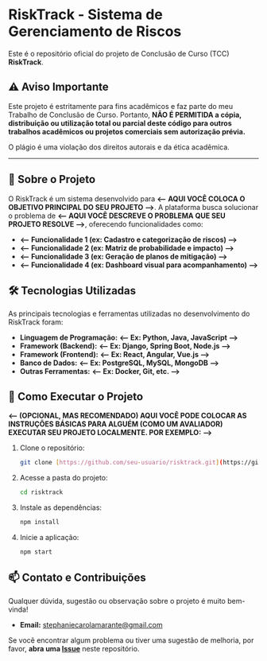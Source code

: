 # RiskTrack - Sistema de Gerenciamento de Riscos

Este é o repositório oficial do projeto de Conclusão de Curso (TCC) **RiskTrack**.

## ⚠️ Aviso Importante

Este projeto é estritamente para fins acadêmicos e faz parte do meu Trabalho de Conclusão de Curso. Portanto, **NÃO É PERMITIDA a cópia, distribuição ou utilização total ou parcial deste código para outros trabalhos acadêmicos ou projetos comerciais sem autorização prévia.**

O plágio é uma violação dos direitos autorais e da ética acadêmica.

---

## 📖 Sobre o Projeto

O RiskTrack é um sistema desenvolvido para **<-- AQUI VOCÊ COLOCA O OBJETIVO PRINCIPAL DO SEU PROJETO -->**. A plataforma busca solucionar o problema de **<-- AQUI VOCÊ DESCREVE O PROBLEMA QUE SEU PROJETO RESOLVE -->**, oferecendo funcionalidades como:

* **<-- Funcionalidade 1 (ex: Cadastro e categorização de riscos) -->**
* **<-- Funcionalidade 2 (ex: Matriz de probabilidade e impacto) -->**
* **<-- Funcionalidade 3 (ex: Geração de planos de mitigação) -->**
* **<-- Funcionalidade 4 (ex: Dashboard visual para acompanhamento) -->**

## 🛠️ Tecnologias Utilizadas

As principais tecnologias e ferramentas utilizadas no desenvolvimento do RiskTrack foram:

* **Linguagem de Programação:** **<-- Ex: Python, Java, JavaScript -->**
* **Framework (Backend):** **<-- Ex: Django, Spring Boot, Node.js -->**
* **Framework (Frontend):** **<-- Ex: React, Angular, Vue.js -->**
* **Banco de Dados:** **<-- Ex: PostgreSQL, MySQL, MongoDB -->**
* **Outras Ferramentas:** **<-- Ex: Docker, Git, etc. -->**

## 🚀 Como Executar o Projeto

**<-- (OPCIONAL, MAS RECOMENDADO) AQUI VOCÊ PODE COLOCAR AS INSTRUÇÕES BÁSICAS PARA ALGUÉM (COMO UM AVALIADOR) EXECUTAR SEU PROJETO LOCALMENTE. POR EXEMPLO: -->**

1.  Clone o repositório:
    ```bash
    git clone [https://github.com/seu-usuario/risktrack.git](https://github.com/seu-usuario/risktrack.git)
    ```
2.  Acesse a pasta do projeto:
    ```bash
    cd risktrack
    ```
3.  Instale as dependências:
    ```bash
    npm install
    ```
4.  Inicie a aplicação:
    ```bash
    npm start
    ```

## 📫 Contato e Contribuições

Qualquer dúvida, sugestão ou observação sobre o projeto é muito bem-vinda!

* **Email:** [stephaniecarolamarante@gmail.com](mailto:stephaniecarolamarante@gmail.com)

Se você encontrar algum problema ou tiver uma sugestão de melhoria, por favor, **abra uma [Issue](https://github.com/seu-usuario/risktrack/issues)** neste repositório.